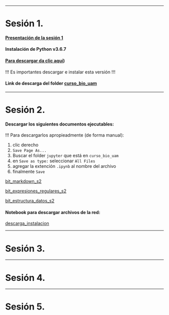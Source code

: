 <hr />

# Sesión 1.
#### [Presentación de la sesión 1](https://raw.githubusercontent.com/eduardo1011/curso_08_2021/main/Presentacion1.pdf)
#### **Instalación de Python v3.6.7**
#### [Para descargar da clic aquí](https://www.python.org/ftp/python/3.6.7/python-3.6.7-amd64.exe))
!!! Es importantes descargar e instalar esta versión !!!

#### Link de descarga del folder [curso_bio_uam](https://drive.google.com/drive/folders/1azmsh3IvICULqIJZvZutQWRAkopzj1CV?usp=sharing)


<hr />

# Sesión 2.

#### Descargar los siguientes documentos ejecutables:  

!!! Para descargarlos apropieadmente (de forma manual):  

1) clic derecho  
2) `Save Page As...`  
3) Buscar el folder `jupyter` que está en `curso_bio_uam`  
4) en `Save as type:` seleccionar `All Files`  
5) agregar la extención `.ipynb` al nombre del archivo  
6) finalmente `Save`  

[bit_markdown_s2](https://raw.githubusercontent.com/eduardo1011/curso_08_2021/main/bit_markdown_s2.ipynb)

[bit_expresiones_regulares_s2](https://raw.githubusercontent.com/eduardo1011/curso_08_2021/main/bit_expresiones_regulares_s2.ipynb)

[bit_estructura_datos_s2](https://raw.githubusercontent.com/eduardo1011/curso_08_2021/main/bit_estructura_datos_s2.ipynb)

#### Notebook para descargar archivos de la red:

[descarga_instalacion](https://raw.githubusercontent.com/eduardo1011/curso_08_2021/main/descarga_instalacion.ipynb)


<hr />

# Sesión 3.





<hr />

# Sesión 4.

<hr />

# Sesión 5.


